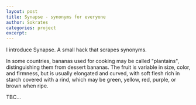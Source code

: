 ```yaml
---
layout: post
title: Synapse - synonyms for everyone
author: Sokrates
categories: project
excerpt: 
---
```

I introduce Synapse. A small hack that scrapes synonyms.
<!-- more -->
In some countries, bananas used for cooking may be called "plantains",
distinguishing them from dessert bananas. The fruit is variable in size, color,
and firmness, but is usually elongated and curved, with soft flesh rich in
starch covered with a rind, which may be green, yellow, red, purple, or brown
when ripe.

TBC...